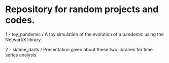# Repository for random projects and codes.

1 - toy_pandemic / A toy simulation of the evolution of a pandemic using the NetworkX library.

2 - sktime_darts / Presentation given about these two libraries for time series analysis.
